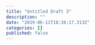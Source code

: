 ```yaml
---
title: "Untitled Draft 3"
description: ""
date: "2019-06-11T18:38:17.313Z"
categories: []
published: false
---
```



